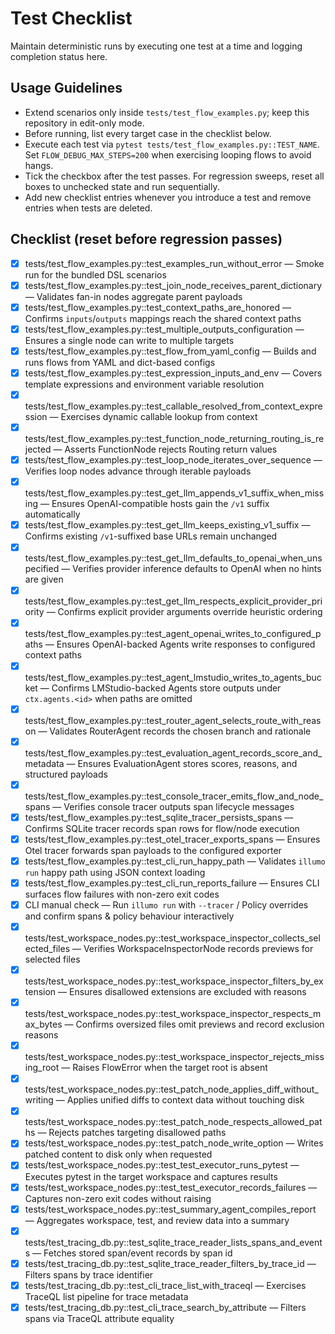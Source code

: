 # Test Checklist

Maintain deterministic runs by executing one test at a time and logging completion status here.

## Usage Guidelines
- Extend scenarios only inside `tests/test_flow_examples.py`; keep this repository in edit-only mode.
- Before running, list every target case in the checklist below.
- Execute each test via `pytest tests/test_flow_examples.py::TEST_NAME`. Set `FLOW_DEBUG_MAX_STEPS=200` when exercising looping flows to avoid hangs.
- Tick the checkbox after the test passes. For regression sweeps, reset all boxes to unchecked state and run sequentially.
- Add new checklist entries whenever you introduce a test and remove entries when tests are deleted.

## Checklist (reset before regression passes)
- [x] tests/test_flow_examples.py::test_examples_run_without_error — Smoke run for the bundled DSL scenarios
- [x] tests/test_flow_examples.py::test_join_node_receives_parent_dictionary — Validates fan-in nodes aggregate parent payloads
- [x] tests/test_flow_examples.py::test_context_paths_are_honored — Confirms `inputs`/`outputs` mappings reach the shared context paths
- [x] tests/test_flow_examples.py::test_multiple_outputs_configuration — Ensures a single node can write to multiple targets
- [x] tests/test_flow_examples.py::test_flow_from_yaml_config — Builds and runs flows from YAML and dict-based configs
- [x] tests/test_flow_examples.py::test_expression_inputs_and_env — Covers template expressions and environment variable resolution
- [x] tests/test_flow_examples.py::test_callable_resolved_from_context_expression — Exercises dynamic callable lookup from context
- [x] tests/test_flow_examples.py::test_function_node_returning_routing_is_rejected — Asserts FunctionNode rejects Routing return values
- [x] tests/test_flow_examples.py::test_loop_node_iterates_over_sequence — Verifies loop nodes advance through iterable payloads
- [x] tests/test_flow_examples.py::test_get_llm_appends_v1_suffix_when_missing — Ensures OpenAI-compatible hosts gain the `/v1` suffix automatically
- [x] tests/test_flow_examples.py::test_get_llm_keeps_existing_v1_suffix — Confirms existing `/v1`-suffixed base URLs remain unchanged
- [x] tests/test_flow_examples.py::test_get_llm_defaults_to_openai_when_unspecified — Verifies provider inference defaults to OpenAI when no hints are given
- [x] tests/test_flow_examples.py::test_get_llm_respects_explicit_provider_priority — Confirms explicit provider arguments override heuristic ordering
- [x] tests/test_flow_examples.py::test_agent_openai_writes_to_configured_paths — Ensures OpenAI-backed Agents write responses to configured context paths
- [x] tests/test_flow_examples.py::test_agent_lmstudio_writes_to_agents_bucket — Confirms LMStudio-backed Agents store outputs under `ctx.agents.<id>` when paths are omitted
- [x] tests/test_flow_examples.py::test_router_agent_selects_route_with_reason — Validates RouterAgent records the chosen branch and rationale
- [x] tests/test_flow_examples.py::test_evaluation_agent_records_score_and_metadata — Ensures EvaluationAgent stores scores, reasons, and structured payloads
- [x] tests/test_flow_examples.py::test_console_tracer_emits_flow_and_node_spans — Verifies console tracer outputs span lifecycle messages
- [x] tests/test_flow_examples.py::test_sqlite_tracer_persists_spans — Confirms SQLite tracer records span rows for flow/node execution
- [x] tests/test_flow_examples.py::test_otel_tracer_exports_spans — Ensures Otel tracer forwards span payloads to the configured exporter
- [x] tests/test_flow_examples.py::test_cli_run_happy_path — Validates `illumo run` happy path using JSON context loading
- [x] tests/test_flow_examples.py::test_cli_run_reports_failure — Ensures CLI surfaces flow failures with non-zero exit codes
- [x] CLI manual check — Run `illumo run` with `--tracer` / Policy overrides and confirm spans & policy behaviour interactively
- [x] tests/test_workspace_nodes.py::test_workspace_inspector_collects_selected_files — Verifies WorkspaceInspectorNode records previews for selected files
- [x] tests/test_workspace_nodes.py::test_workspace_inspector_filters_by_extension — Ensures disallowed extensions are excluded with reasons
- [x] tests/test_workspace_nodes.py::test_workspace_inspector_respects_max_bytes — Confirms oversized files omit previews and record exclusion reasons
- [x] tests/test_workspace_nodes.py::test_workspace_inspector_rejects_missing_root — Raises FlowError when the target root is absent
- [x] tests/test_workspace_nodes.py::test_patch_node_applies_diff_without_writing — Applies unified diffs to context data without touching disk
- [x] tests/test_workspace_nodes.py::test_patch_node_respects_allowed_paths — Rejects patches targeting disallowed paths
- [x] tests/test_workspace_nodes.py::test_patch_node_write_option — Writes patched content to disk only when requested
- [x] tests/test_workspace_nodes.py::test_test_executor_runs_pytest — Executes pytest in the target workspace and captures results
- [x] tests/test_workspace_nodes.py::test_test_executor_records_failures — Captures non-zero exit codes without raising
- [x] tests/test_workspace_nodes.py::test_summary_agent_compiles_report — Aggregates workspace, test, and review data into a summary
- [x] tests/test_tracing_db.py::test_sqlite_trace_reader_lists_spans_and_events — Fetches stored span/event records by span id
- [x] tests/test_tracing_db.py::test_sqlite_trace_reader_filters_by_trace_id — Filters spans by trace identifier
- [x] tests/test_tracing_db.py::test_cli_trace_list_with_traceql — Exercises TraceQL list pipeline for trace metadata
- [x] tests/test_tracing_db.py::test_cli_trace_search_by_attribute — Filters spans via TraceQL attribute equality
